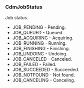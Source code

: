 ### CdmJobStatus
Job status.

- JOB_PENDING - Pending.
- JOB_QUEUED - Queued.
- JOB_ACQUIRING - Acquiring.
- JOB_RUNNING - Running.
- JOB_FINISHING - Finishing.
- JOB_UNDOING - Undoing.
- JOB_CANCELED - Canceled.
- JOB_FAILED - Failed.
- JOB_SUCCEEDED - Succeeded.
- JOB_NOTFOUND - Not found.
- JOB_CANCELING - Canceling.
